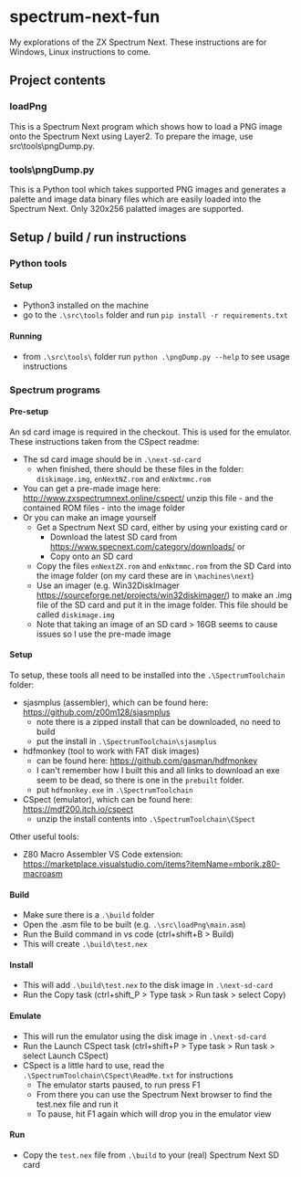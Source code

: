 # spectrum-next-fun
My explorations of the ZX Spectrum Next. These instructions are for Windows, Linux instructions to come.

## Project contents

### loadPng
This is a Spectrum Next program which shows how to load a PNG image onto the Spectrum Next using Layer2. To prepare the image, use src\tools\pngDump.py.

### tools\pngDump.py
This is a Python tool which takes supported PNG images and generates a palette and image data binary files which are easily loaded into the Spectrum Next. Only 320x256 palatted images are supported.

## Setup / build / run instructions

### Python tools

#### Setup
- Python3 installed on the machine
- go to the `.\src\tools` folder and run `pip install -r requirements.txt`

#### Running
- from `.\src\tools\` folder run `python .\pngDump.py --help` to see usage instructions

### Spectrum programs

#### Pre-setup
An sd card image is required in the checkout. This is used for the emulator. These instructions taken from the CSpect readme:

- The sd card image should be in `.\next-sd-card`
  - when finished, there should be these files in the folder: `diskimage.img`, `enNextNZ.rom` and `enNxtmmc.rom`
- You can get a pre-made image here: http://www.zxspectrumnext.online/cspect/ unzip this file - and the contained ROM files - into the image folder
- Or you can make an image yourself
  - Get a Spectrum Next SD card, either by using your existing card or
    - Download the latest SD card from https://www.specnext.com/category/downloads/ or
    - Copy onto an SD card
  - Copy the files `enNextZX.rom` and `enNxtmmc.rom` from the SD Card into the image folder (on my card these are in `\machines\next`)
  - Use an imager (e.g. Win32DiskImager https://sourceforge.net/projects/win32diskimager/) to make an .img file of the SD card and put it in the image folder. This file should be called `diskimage.img`
  - Note that taking an image of an SD card > 16GB seems to cause issues so I use the pre-made image

#### Setup
To setup, these tools all need to be installed into the `.\SpectrumToolchain` folder:
- sjasmplus (assembler), which can be found here: https://github.com/z00m128/sjasmplus
  - note there is a zipped install that can be downloaded, no need to build
  - put the install in `.\SpectrumToolchain\sjasmplus`
- hdfmonkey (tool to work with FAT disk images)
  - can be found here: https://github.com/gasman/hdfmonkey
  - I can't remember how I built this and all links to download an exe seem to be dead, so there is one in the `prebuilt` folder.
  - put `hdfmonkey.exe` in `.\SpectrumToolchain`
- CSpect (emulator), which can be found here: https://mdf200.itch.io/cspect
  - unzip the install contents into `.\SpectrumToolchain\CSpect`

Other useful tools:
- Z80 Macro Assembler VS Code extension: https://marketplace.visualstudio.com/items?itemName=mborik.z80-macroasm

#### Build
- Make sure there is a `.\build` folder
- Open the .asm file to be built (e.g. `.\src\loadPng\main.asm`)
- Run the Build command in vs code (ctrl+shift+B > Build)
- This will create `.\build\test.nex`

#### Install
- This will add `.\build\test.nex` to the disk image in `.\next-sd-card`
- Run the Copy task (ctrl+shift_P > Type task > Run task > select Copy)

#### Emulate
- This will run the emulator using the disk image in `.\next-sd-card`
- Run the Launch CSpect task (ctrl+shift+P > Type task > Run task > select Launch CSpect)
- CSpect is a little hard to use, read the `.\SpectrumToolchain\CSpect\ReadMe.txt` for instructions
  - The emulator starts paused, to run press F1
  - From there you can use the Spectrum Next browser to find the test.nex file and run it
  - To pause, hit F1 again which will drop you in the emulator view

#### Run
- Copy the `test.nex` file from `.\build` to your (real) Spectrum Next SD card
